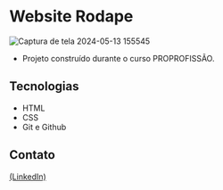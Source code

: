 # Website Rodape

![Captura de tela 2024-05-13 155545](https://github.com/JoaoEduSB/Website_Rodape/assets/146045770/f2fe60aa-0aae-47df-b56d-445d193fe2b0)

- Projeto construído durante o curso PROPROFISSÃO.

## Tecnologias

- HTML
- CSS
- Git e Github

## Contato
[(LinkedIn)](https://www.linkedin.com/in/joaoedusb/)
